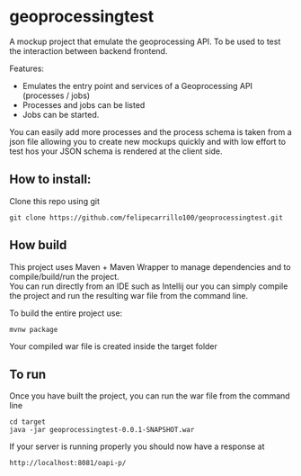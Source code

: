 # geoprocessingtest
A mockup project that emulate the geoprocessing API. To be used to test the interaction between backend frontend.  

Features:
- Emulates the entry point and services of a Geoprocessing API (processes / jobs)
- Processes and jobs can be listed
- Jobs can be started.

You can easily add more processes and the process schema is taken from a json file allowing you to create new mockups quickly and with low effort to test hos your JSON schema is rendered at the client side.

## How to install:
Clone this repo using git
```
git clone https://github.com/felipecarrillo100/geoprocessingtest.git
```
## How build
This project uses Maven + Maven Wrapper to manage dependencies and to compile/build/run the project.  
You can run directly from an IDE such as Intellij  our you can simply compile the project and run the resulting war file from the command line.

To build the entire project use:
```
mvnw package
```
Your compiled war file is created inside the target folder

## To run

Once you have built the project, you can run the war file from the command line
```
cd target
java -jar geoprocessingtest-0.0.1-SNAPSHOT.war
```

If your server is running properly you should now have a response at 
```
http://localhost:8081/oapi-p/
```
